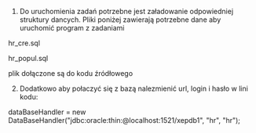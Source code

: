 1. Do uruchomienia zadań potrzebne jest załadowanie odpowiedniej struktury dancych. Pliki poniżej zawierają potrzebne dane aby uruchomić program z zadaniami

hr_cre.sql

hr_popul.sql

plik dołączone są do kodu źródłowego

2. Dodatkowo aby połaczyć się z bazą nalezmienić url, login i hasło w lini kodu:

dataBaseHandler = new DataBaseHandler("jdbc:oracle:thin:@localhost:1521/xepdb1", "hr", "hr");
